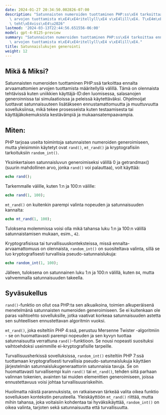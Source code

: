 ```yaml
---
date: 2024-01-27 20:34:50.002826-07:00
description: "Satunnaisten numeroiden tuottaminen PHP:ss\xE4 tarkoittaa ennalta arvaamattomien\
  \ arvojen tuottamista m\xE4\xE4ritellyll\xE4 v\xE4lill\xE4. T\xE4m\xE4 on olennaista\
  \ teht\xE4viss\xE4\u2026"
lastmod: '2024-03-13T22:44:56.651556-06:00'
model: gpt-4-0125-preview
summary: "Satunnaisten numeroiden tuottaminen PHP:ss\xE4 tarkoittaa ennalta arvaamattomien\
  \ arvojen tuottamista m\xE4\xE4ritellyll\xE4 v\xE4lill\xE4."
title: Satunnaislukujen generointi
weight: 12
---
```


## Mikä & Miksi?

Satunnaisten numeroiden tuottaminen PHP:ssä tarkoittaa ennalta arvaamattomien arvojen tuottamista määritellyllä välillä. Tämä on olennaista tehtävissä kuten uniikkien käyttäjä-ID:den luomisessa, salasanojen generoinnissa tai simulaatioissa ja peleissä käytettäväksi. Ohjelmoijat luottavat satunnaisuuteen lisätäkseen ennustamattomuutta ja muuttuvuutta sovelluksiinsa, mikä tekee prosesseista kuten testaamisesta tai käyttäjäkokemuksista kestävämpiä ja mukaansatempaavampia.

## Miten:

PHP tarjoaa useita toimintoja satunnaisten numeroiden generoimiseen, mutta yleisimmin käytetyt ovat `rand()`, `mt_rand()` ja kryptografisiin tarkoituksiin `random_int()`.

Yksinkertaisen satunnaisluvun generoimiseksi välillä 0 ja getrandmax() (suurin mahdollinen arvo, jonka `rand()` voi palauttaa), voit käyttää:

```PHP
echo rand();
```

Tarkemmalle välille, kuten 1:n ja 100:n välille:

```PHP
echo rand(1, 100);
```

`mt_rand()` on kuitenkin parempi valinta nopeuden ja satunnaisuuden kannalta:

```PHP
echo mt_rand(1, 100);
```

Tuloksena molemmissa voisi olla mikä tahansa luku 1:n ja 100:n välillä satunnaistamisen mukaan, esim., `42`.

Kryptografisissa tai turvallisuuskonteksteissa, missä ennalta-arvaamattomuus on olennaista, `random_int()` on suositeltava valinta, sillä se luo kryptografisesti turvallisia pseudo-satunnaislukuja:

```PHP
echo random_int(1, 100);
```

Jälleen, tuloksena on satunnainen luku 1:n ja 100:n välillä, kuten `84`, mutta vahvemmalla satunnaisuuden takeella.

## Syväsukellus

`rand()`-funktio on ollut osa PHP:ta sen alkuaikoina, toimien alkuperäisenä menetelmänä satunnaisten numeroiden generoimiseen. Se ei kuitenkaan ole paras vaihtoehto sovelluksille, jotka vaativat korkeaa satunnaisuuden astetta sen suhteellisen ennustettavan algoritmin vuoksi.

`mt_rand()`, joka esiteltiin PHP 4:ssä, perustuu Mersenne Twister -algoritmiin - se on huomattavasti parempi nopeuden ja sen kyvyn tuottaa satunnaisuutta verrattuna `rand()`-funktioon. Se nousi nopeasti suosituksi vaihtoehdoksi useimmille ei-kryptografisille tarpeille.

Turvallisuusherkissä sovelluksissa, `random_int()` esiteltiin PHP 7:ssä tuottamaan kryptografisesti turvallisia pseudo-satunnaislukuja käyttäen järjestelmän satunnaislukugeneraattorin satunnaisia tavuja. Se on huomattavasti turvallisempi kuin `rand()` tai `mt_rand()`, tehden siitä parhaan valinnan tokenien, avainten tai muiden elementtien generoimiseen, joissa ennustettavuus voisi johtaa turvallisuusriskeihin.

Huolimatta näistä parannuksista, on ratkaisevan tärkeää valita oikea funktio sovelluksen kontekstin perusteella. Yleiskäyttöön `mt_rand()` riittää, mutta mihin tahansa, joka voitaisiin kohdentaa tai hyväksikäyttää, `random_int()` on oikea valinta, tarjoten sekä satunnaisuutta että turvallisuutta.
